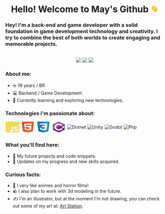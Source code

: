 <h1 align= "center">
   Hello! Welcome to May's Github <img src= "https://raw.githubusercontent.com/ABSphreak/ABSphreak/master/gifs/Hi.gif" width= "25px"> </img>
</h1>

### Hey! I'm a back-end and game developer with a solid foundation in game development technology and creativity. I try to combine the best of both worlds to create engaging and memorable projects.
<p align= "center"><br>
  <a href="https://www.linkedin.com/in/mayara-alves1/" target="_blank">
    <img src="https://img.shields.io/badge/-LinkedIn-%230077B5?style=for-the-badge&logo=linkedin&logoColor=white" target="_blank"></a> 
  <a href="https://www.instagram.com/wzzmay_/" target="_blank">
    <img src="https://img.shields.io/badge/-Instagram-%23E4405F?style=for-the-badge&logo=instagram&logoColor=white" target="_blank"></a>
  <a href="mailto:iidealmay@gmail.com" target="_blank">
    <img src="https://img.shields.io/badge/Gmail-D14836?style=for-the-badge&logo=gmail&logoColor=white" target="_blank"></a>
</p>

### About me:
- ☕️ 19 years / BR
- 💻 Backend / Game Development.
- 🌱 Currently learning and exploring new technologies.

### Technologies i'm passionate about:
<div style="display: inline_block">
   <img align="center" alt="Js" height="35" width="45" src="https://raw.githubusercontent.com/devicons/devicon/master/icons/javascript/javascript-plain.svg">
   <img align="center" alt="HTML" height="35" width="45" src="https://raw.githubusercontent.com/devicons/devicon/master/icons/html5/html5-original.svg">
   <img align="center" alt="CSS" height="35" width="45" src="https://raw.githubusercontent.com/devicons/devicon/master/icons/css3/css3-original.svg">
   <img align="center" alt="Csharp" height="35" width="45" src="https://raw.githubusercontent.com/devicons/devicon/master/icons/csharp/csharp-original.svg">
   <img align="center" alt="Dotnet" height="35" width="45" src="https://cdn.jsdelivr.net/gh/devicons/devicon@latest/icons/dotnetcore/dotnetcore-original.svg">
   <img align="center" alt="Unity" height="35" width="45" src="https://cdn.jsdelivr.net/gh/devicons/devicon@latest/icons/unity/unity-original.svg">
   <img align="center" alt="Godot" height="35" width="45" src="https://cdn.jsdelivr.net/gh/devicons/devicon@latest/icons/godot/godot-original-wordmark.svg">
   <img align="center" alt="Php" height="45" width="45" src="https://cdn.jsdelivr.net/gh/devicons/devicon@latest/icons/php/php-original.svg">
</div>

##

### What you'll find here:
- 💾 My future projects and code snippets.
- 📌 Updates on my progress and new skills acquired.

### Curious facts:
* 🍥 I very like animes and horror films!
* 🪨 I also plan to work with 3d modeling in the future.
* ✍ I'm an illustrator, but at the moment I'm not drawing, you can check out some of my art at: <a href="https://mayamuller.artstation.com/">Art Station</a>.

